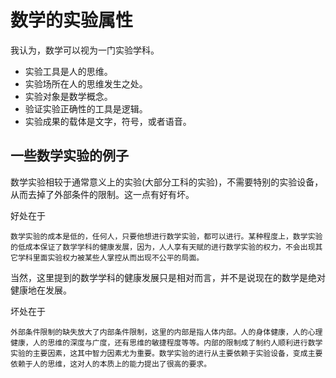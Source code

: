 # 数学的实验属性

我认为，数学可以视为一门实验学科。

* 实验工具是人的思维。
* 实验场所在人的思维发生之处。
* 实验对象是数学概念。
* 验证实验正确性的工具是逻辑。
* 实验成果的载体是文字，符号，或者语音。

## 一些数学实验的例子



数学实验相较于通常意义上的实验(大部分工科的实验)，不需要特别的实验设备，从而去掉了外部条件的限制。这一点有好有坏。

好处在于

```
数学实验的成本是低的，任何人，只要他想进行数学实验，都可以进行。某种程度上，数学实验的低成本保证了数学学科的健康发展，因为，人人享有天赋的进行数学实验的权力，不会出现其它学科里面实验权力被某些人掌控从而出现不公平的局面。
```

当然，这里提到的数学学科的健康发展只是相对而言，并不是说现在的数学是绝对健康地在发展。

坏处在于

```
外部条件限制的缺失放大了内部条件限制，这里的内部是指人体内部。人的身体健康，人的心理健康，人的思维的深度与广度，还有思维的敏捷程度等等。内部的限制成了制约人顺利进行数学实验的主要因素，这其中智力因素尤为重要。数学实验的进行从主要依赖于实验设备，变成主要依赖于人的思维，这对人的本质上的能力提出了很高的要求。
```


